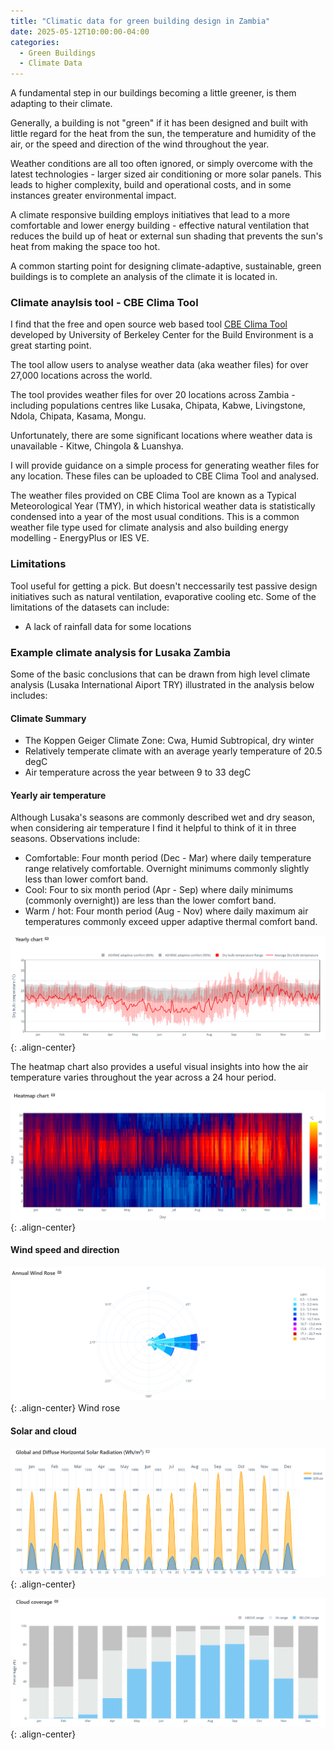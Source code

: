 ```yaml
---
title: "Climatic data for green building design in Zambia"
date: 2025-05-12T10:00:00-04:00
categories:
  - Green Buildings
  - Climate Data
---
```

A fundamental step in our buildings becoming a little greener, is them adapting to their climate. 

Generally, a building is not "green" if it has been designed and built with little regard for the heat from the sun, the temperature and humidity of the air, or the speed and direction of the wind throughout the year.

Weather conditions are all too often ignored, or simply overcome with the latest technologies - larger sized air conditioning or more solar panels. This leads to higher complexity, build and operational costs, and in some instances greater environmental impact. 

A climate responsive building employs initiatives that lead to a more comfortable and lower energy building - effective natural ventilation that reduces the build up of heat or external sun shading that prevents the sun's heat from making the space too hot. 

A common starting point for designing climate-adaptive, sustainable, green buildings is to complete an analysis of the climate it is located in. 

### Climate anaylsis tool - CBE Clima Tool
I find that the free and open source web based tool [CBE Clima Tool][clima-tool] developed by University of Berkeley Center for the Build Environment is a great starting point.

The tool allow users to analyse weather data (aka weather files) for over 27,000 locations across the world. 

The tool provides weather files for over 20 locations across Zambia - including populations centres like Lusaka, Chipata, Kabwe, Livingstone, Ndola, Chipata, Kasama, Mongu. 

Unfortunately, there are some significant locations where weather data is unavailable - Kitwe, Chingola & Luanshya. 

I will provide guidance on a simple process for generating weather files for any location. These files can be uploaded to CBE Clima Tool and analysed.

The weather files provided on CBE Clima Tool are known as a Typical Meteorological Year (TMY), in which historical weather data is statistically condensed into a year of the most usual conditions. This is a common weather file type used for climate analysis and also building energy modelling - EnergyPlus or IES VE. 

### Limitations
Tool useful for getting a pick.
But doesn't neccessarily test passive design initiatives such as natural ventilation, evaporative cooling etc.
Some of the limitations of the datasets can include:
* A lack of rainfall data for some locations

### Example climate analysis for Lusaka Zambia
Some of the basic conclusions that can be drawn from high level climate analysis (Lusaka International Aiport TRY) illustrated in the analysis below includes:

#### Climate Summary
* The Koppen Geiger Climate Zone: Cwa, Humid Subtropical, dry winter <br>
* Relatively temperate climate with an average yearly temperature of 20.5 degC
* Air temperature across the year between 9 to 33 degC

#### Yearly air temperature
Although Lusaka's seasons are commonly described wet and dry season, when considering air temperature I find it helpful to think of it in three seasons. Observations include:
* Comfortable: Four month period (Dec - Mar) where daily temperature range relatively comfortable. Overnight minimums commonly slightly less than lower comfort band.
* Cool: Four to six month period (Apr - Sep) where daily minimums (commonly overnight)) are less than the lower comfort band. 
* Warm / hot: Four month period (Aug - Nov) where daily maximum air temperatures commonly exceed upper adaptive thermal comfort band.

![LusakaTemp](/assets/images/posts/2025-05-13-climatic-data/lusakatemp.png){: .align-center}

The heatmap chart also provides a useful visual insights into how the air temperature varies throughout the year across a 24 hour period.

![LusakaHeatMap](/assets/images/posts/2025-05-13-climatic-data/lusakaheatmap.png){: .align-center}

#### Wind speed and direction

![LusakaWind](/assets/images/posts/2025-05-13-climatic-data/lusakawind.png){: .align-center}
Wind rose

#### Solar and cloud

![LusakaSolar](/assets/images/posts/2025-05-13-climatic-data/lusakasolar.png){: .align-center}

![LusakaCloud](/assets/images/posts/2025-05-13-climatic-data/lusakacloud.png){: .align-center}



[clima-tool]: https://clima.cbe.berkeley.edu/
[climate-cons]: https://www.sbse.org/resources/climate-consultant


<!--
**AMY** - Alternately, a Actual Meteorological Year (AMY), consisting of actual hourly data sets over a a year time period, put into the same format as a TMY file maybe used. In a future post I will talk an excellent resource for generating these files for any location in the world.

The format of the weather file used as a basis for the analysis is a EPW file. This is a common file input file used for building energy modelling software - Energy Plus or IES Virtual Environment.

Some of outputs that I find useful from the tool include:

The best place to start to understand the tool and its input data is here: https://cbe-berkeley.gitbook.io/clima

However, using the tool is only half the equation - 
Limitations of the tool

Included below are some of fantastic graphical outputs that maybe generated from the tool.

This is not how buildings have historically been built either.

A great place to climate data to inform building 


* Green Building design using climatic data - typically test reference year
* Quality data hard to come for many developing countries due to lack of 
* Rubbish in is equal to rubbish out
* "Computer simulation is never accurate, but some models are useful" quote
* Great source of data is ....
* Alternately one can download historical weather data for many locations

* Next post will explore power of [Climate Consultant][climate-cons] to help explore passive design opportunities relevant to Lusaka.

-->
